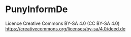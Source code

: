 # PunyInformDe

Licence Creative Commons BY-SA 4.0 (CC BY-SA 4.0)
https://creativecommons.org/licenses/by-sa/4.0/deed.de